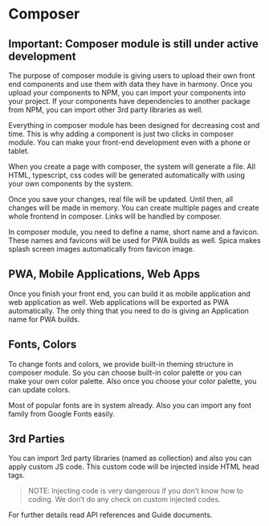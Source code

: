 # Composer

## Important: Composer module is still under active development

The purpose of composer module is giving users to upload their own front end components and use them with data they have in harmony. Once you upload your components to NPM, you can import your components into your project. If your components have dependencies to another package from NPM, you can import other 3rd party libraries as well.

Everything in composer module has been designed for decreasing cost and time. This is why adding a component is just two clicks in composer module. You can make your front-end development even with a phone or tablet.

When you create a page with composer, the system will generate a file. All HTML, typescript, css codes will be generated automatically with using your own components by the system. 

Once you save your changes, real file will be updated. Until then, all changes will be made in memory. You can create multiple pages and create whole frontend in composer. Links will be handled by composer. 

In composer module, you need to define a name, short name and a favicon. These names and favicons will be used for PWA builds as well. Spica makes splash screen images automatically from favicon image.

## PWA, Mobile Applications, Web Apps

Once you finish your front end, you can build it as mobile application and web application as well. Web applications will be exported as PWA automatically. The only thing that you need to do is giving an Application name for PWA builds.

## Fonts, Colors

To change fonts and colors, we provide built-in theming structure in composer module. So you can choose built-in color palette or you can make your own color palette. Also once you choose your color palette, you can update colors. 

Most of popular fonts are in system already. Also you can import any font family from Google Fonts easily. 

## 3rd Parties

You can import 3rd party libraries (named as collection) and also you can apply custom JS code. This custom code will be injected inside HTML head tags. 

> NOTE: Injecting code is very dangerous if you don’t know how to coding. We don’t do any check on custom injected codes.

For further details read API references and Guide documents.

